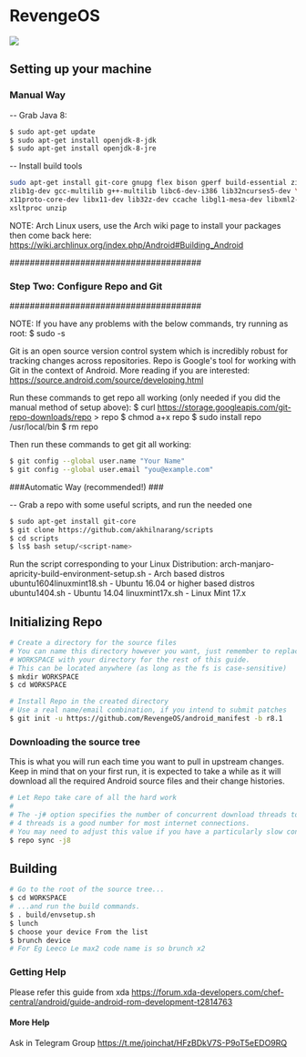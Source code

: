 # RevengeOS #

<img src="https://github.com/RevengeOS/platform_manifest/raw/master/RevengeOs-logo.jpg"> 

## Setting up your machine ##
### Manual Way ###

-- Grab Java 8:
```bash
$ sudo apt-get update
$ sudo apt-get install openjdk-8-jdk
$ sudo apt-get install openjdk-8-jre
```
-- Install build tools
```bash
sudo apt-get install git-core gnupg flex bison gperf build-essential zip curl \
zlib1g-dev gcc-multilib g++-multilib libc6-dev-i386 lib32ncurses5-dev \
x11proto-core-dev libx11-dev lib32z-dev ccache libgl1-mesa-dev libxml2-utils \
xsltproc unzip
```
NOTE: Arch Linux users, use the Arch wiki page to install your packages then
come back here: https://wiki.archlinux.org/index.php/Android#Building_Android


######################################
###  Step Two: Configure Repo and Git  ###
######################################

NOTE: If you have any problems with the below commands, try running as root:
$ sudo -s

Git is an open source version control system which is incredibly robust for
tracking changes across repositories. Repo is Google's tool for working with Git
in the context of Android. More reading if you are interested:
https://source.android.com/source/developing.html

Run these commands to get repo all working (only needed if you did the manual
method of setup above):
$ curl https://storage.googleapis.com/git-repo-downloads/repo > repo
$ chmod a+x repo
$ sudo install repo /usr/local/bin
$ rm repo

Then run these commands to get git all working:
```bash
$ git config --global user.name "Your Name"
$ git config --global user.email "you@example.com"
```

###Automatic Way (recommended!) ###

-- Grab a repo with some useful scripts, and run the needed one
```bash
$ sudo apt-get install git-core
$ git clone https://github.com/akhilnarang/scripts
$ cd scripts
$ ls$ bash setup/<script-name>
```
Run the script corresponding to your Linux Distribution:
arch-manjaro-apricity-build-environment-setup.sh - Arch based distros
ubuntu1604linuxmint18.sh - Ubuntu 16.04 or higher based distros
ubuntu1404.sh - Ubuntu 14.04
linuxmint17x.sh - Linux Mint 17.x

## Initializing Repo ##

```bash
# Create a directory for the source files
# You can name this directory however you want, just remember to replace
# WORKSPACE with your directory for the rest of this guide.
# This can be located anywhere (as long as the fs is case-sensitive)
$ mkdir WORKSPACE
$ cd WORKSPACE

# Install Repo in the created directory
# Use a real name/email combination, if you intend to submit patches
$ git init -u https://github.com/RevengeOS/android_manifest -b r8.1
```

### Downloading the source tree ###

This is what you will run each time you want to pull in upstream changes. Keep in mind that on your
first run, it is expected to take a while as it will download all the required Android source files
and their change histories.

```bash
# Let Repo take care of all the hard work
#
# The -j# option specifies the number of concurrent download threads to run.
# 4 threads is a good number for most internet connections.
# You may need to adjust this value if you have a particularly slow connection.
$ repo sync -j8
```

## Building ##


```bash
# Go to the root of the source tree...
$ cd WORKSPACE
# ...and run the build commands.
$ . build/envsetup.sh
$ lunch
$ choose your device From the list
$ brunch device 
# For Eg Leeco Le max2 code name is so brunch x2
```

### Getting Help ###
 Please refer this guide from xda
 https://forum.xda-developers.com/chef-central/android/guide-android-rom-development-t2814763
 
 #### More Help ####
 Ask in Telegram Group
 https://t.me/joinchat/HFzBDkV7S-P9oT5eEDO9RQ
